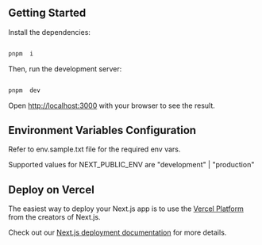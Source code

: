 ## Getting Started

Install the dependencies:

```bash

pnpm  i

```

Then, run the development server:

```bash

pnpm  dev

```

Open [http://localhost:3000](http://localhost:3000) with your browser to see the result.

## Environment Variables Configuration

Refer to env.sample.txt file for the required env vars.

Supported values for NEXT_PUBLIC_ENV are "development" | "production"

## Deploy on Vercel

The easiest way to deploy your Next.js app is to use the [Vercel Platform](https://vercel.com/new?utm_medium=default-template&filter=next.js&utm_source=create-next-app&utm_campaign=create-next-app-readme) from the creators of Next.js.

Check out our [Next.js deployment documentation](https://nextjs.org/docs/app/building-your-application/deploying) for more details.
